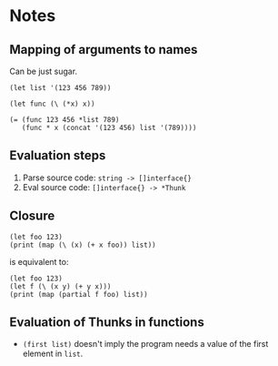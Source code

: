 # Notes

## Mapping of arguments to names

Can be just sugar.

```
(let list '(123 456 789))

(let func (\ (*x) x))

(= (func 123 456 *list 789)
   (func * x (concat '(123 456) list '(789))))
```

## Evaluation steps

1. Parse source code: `string -> []interface{}`
2. Eval source code: `[]interface{} -> *Thunk`

## Closure

```
(let foo 123)
(print (map (\ (x) (+ x foo)) list))
```

is equivalent to:

```
(let foo 123)
(let f (\ (x y) (+ y x)))
(print (map (partial f foo) list))
```

## Evaluation of Thunks in functions

- `(first list)` doesn't imply the program needs a value of the first element
  in `list`.

